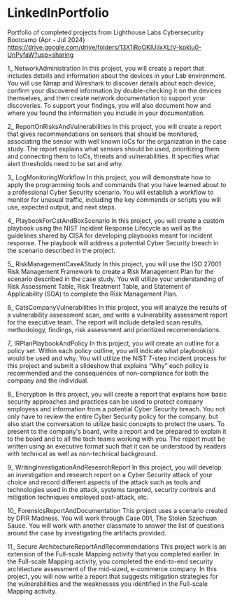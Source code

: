 # LinkedInPortfolio
Portfolio of completed projects from Lighthouse Labs Cybersecurity Bootcamp (Apr - Jul 2024)
https://drive.google.com/drive/folders/13X1iRoOKIUjlxXLtV-kpkIu0-UnPyfaW?usp=sharing

1_ NetworkAdministration
In this project, you will create a report that includes details and information about the devices in your Lab environment. You will use Nmap and Wireshark to discover details about each device, confirm your discovered information by double-checking it on the devices themselves, and then create network documentation to support your discoveries. To support your findings, you will also document how and where you found the information you include in your documentation.

2_ ReportOnRisksAndVulnerabilities
In this project, you will create a report that gives recommendations on sensors that should be monitored, associating the sensor with well known IoCs for the organization in the case study. The report explains what sensors should be used, prioritizing them and connecting them to IoCs, threats and vulnerabilities. It specifies what alert thresholds need to be set and why.

3_ LogMonitoringWorkflow
In this project, you will demonstrate how to apply the programming tools and commands that you have learned about to a professional Cyber Security scenario. You will establish a workflow to monitor for unusual traffic, including the key commands or scripts you will use, expected output, and next steps.

4_ PlaybookForCatAndBoxScenario
In this project, you will create a custom playbook using the NIST Incident Response Lifecycle as well as the guidelines shared by CISA for developing playbooks meant for incident response. The playbook will address a potential Cyber Security breach in the scenario described in the project.

5_ RiskManagementCaseAStudy
In this project, you will use the ISO 27001 Risk Management Framework to create a Risk Management Plan for the scenario described in the case study. You will utilize your understanding of Risk Assessment Table, Risk Treatment Table, and Statement of Applicability (SOA) to complete the Risk Management Plan.

6_ CatsCompanyVulnerabilities
In this project, you will analyze the results of a vulnerability assessment scan, and write a vulnerability assessment report for the executive team. The report will include detailed scan results, methodology, findings, risk assessment and prioritized recommendations.

7_ IRPlanPlaybookAndPolicy
In this project, you will create an outline for a policy set. Within each policy outline, you will indicate what playbook(s) would be used and why. You will utilize the NIST 7-step incident process for this project and submit a slideshow that explains “Why” each policy is recommended and the consequences of non-compliance for both the company and the individual.

8_ Encryption
In this project, you will create a report that explains how basic security approaches and practices can be used to protect company employess and information from a potential Cyber Security breach. You not only have to review the entire Cyber Security policy for the company, but also start the conversation to utilize basic concepts to protect the users.
To present to the company's board, write a report and be prepared to explain it to the board and to all the tech teams working with you.
The report must be written using an executive format such that it can be understood by readers with technical as well as non-technical background.

9_ WritingInvestigationAndResearchReport
In this project, you will develop an investigation and research report on a Cyber Security attack of your choice and record different aspects of the attack such as tools and technologies used in the attack, systems targeted, security controls and mitigation techniques employed post-attack, etc.

10_ ForensicsReportAndDocumentation
This project uses a scenario created by DFIR Madness. You will work through Case 001, The Stolen Szechuan Sauce. You will work with another classmate to answer the list of questions around the case by investigating the artifacts provided.

11_ Secure ArchitectureReportAndRecommendations
This project work is an extension of the Full-scale Mapping activity that you completed earlier. In the Full-scale Mapping activity, you completed the end-to-end security architecture assessment of the mid-sized, e-commerce company. In this project, you will now write a report that suggests mitigation strategies for the vulnerabilities and the weaknesses you identified in the Full-scale Mapping activity.
